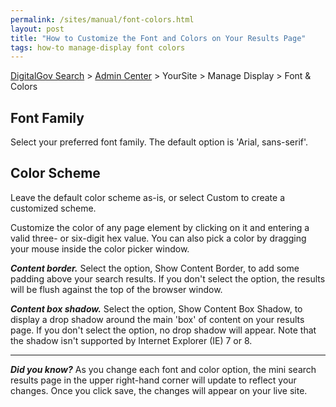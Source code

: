 ```yaml
---
permalink: /sites/manual/font-colors.html
layout: post
title: "How to Customize the Font and Colors on Your Results Page"
tags: how-to manage-display font colors
---
```

[DigitalGov Search](/index.html) > [Admin Center](https://search.usa.gov/sites/) > YourSite > Manage Display > Font & Colors

## Font Family

Select your preferred font family. The default option is 'Arial, sans-serif'.

## Color Scheme

Leave the default color scheme as-is, or select Custom to create a customized scheme.

Customize the color of any page element by clicking on it and entering a valid three- or six-digit hex value. You can also pick a color by dragging your mouse inside the color picker window.

***Content border.*** Select the option, Show Content Border, to add some padding above your search results. If you don't select the option, the results will be flush against the top of the browser window.

***Content box shadow.*** Select the option, Show Content Box Shadow, to display a drop shadow around the main 'box' of content on your results page. If you don't select the option, no drop shadow will appear. Note that the shadow isn't supported by Internet Explorer (IE) 7 or 8.

---

***Did you know?*** As you change each font and color option, the mini search results page in the upper right-hand corner will update to reflect your changes. Once you click save, the changes will appear on your live site.